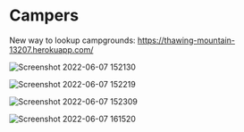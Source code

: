 # Campers
New way to lookup campgrounds:   https://thawing-mountain-13207.herokuapp.com/

![Screenshot 2022-06-07 152130](https://user-images.githubusercontent.com/81845545/173247548-ef69da91-1b60-4251-8555-342e71f33418.png)

![Screenshot 2022-06-07 152219](https://user-images.githubusercontent.com/81845545/173247561-e12c7b9a-5fcc-4154-ab05-b60a69df306a.png)

![Screenshot 2022-06-07 152309](https://user-images.githubusercontent.com/81845545/173247566-c849f4fb-f91f-4062-b76f-46f6d08e3564.png)

![Screenshot 2022-06-07 161520](https://user-images.githubusercontent.com/81845545/173247569-7a3c3fe6-0866-4d85-b5a6-dd6b5dc986a3.png)

